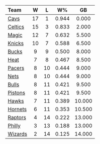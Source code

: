 | Team                            |  W  |  L  |  W%   |   GB   |
|:--------------------------------|:---:|:---:|:-----:|:------:|
| [Cavs](/r/clevelandcavs)        | 17  |  1  | 0.944 | 0.000  |
| [Celtics](/r/bostonceltics)     | 15  |  3  | 0.833 | 2.000  |
| [Magic](/r/OrlandoMagic)        | 12  |  7  | 0.632 | 5.500  |
| [Knicks](/r/NYKnicks)           | 10  |  7  | 0.588 | 6.500  |
| [Bucks](/r/MkeBucks)            |  9  |  9  | 0.500 | 8.000  |
| [Heat](/r/heat)                 |  7  |  8  | 0.467 | 8.500  |
| [Pacers](/r/pacers)             |  8  | 10  | 0.444 | 9.000  |
| [Nets](/r/GoNets)               |  8  | 10  | 0.444 | 9.000  |
| [Bulls](/r/chicagobulls)        |  8  | 11  | 0.421 | 9.500  |
| [Pistons](/r/DetroitPistons)    |  8  | 11  | 0.421 | 9.500  |
| [Hawks](/r/AtlantaHawks)        |  7  | 11  | 0.389 | 10.000 |
| [Hornets](/r/CharlotteHornets)  |  6  | 11  | 0.353 | 10.500 |
| [Raptors](/r/torontoraptors)    |  4  | 14  | 0.222 | 13.000 |
| [Philly](/r/sixers)             |  3  | 13  | 0.188 | 13.000 |
| [Wizards](/r/washingtonwizards) |  2  | 14  | 0.125 | 14.000 |